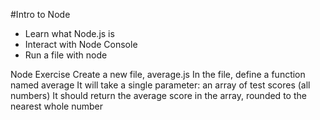 #Intro to Node

* Learn what Node.js is
* Interact with Node Console
* Run a file with node

Node Exercise
Create a new file, average.js
In the file, define a function named average
It will take a single parameter: an array of test scores (all numbers)
It should return the average score in the array, rounded to the nearest whole number

